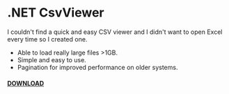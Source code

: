 # .NET CsvViewer
I couldn't find a quick and easy CSV viewer and I didn't want to open Excel every time so I created one.

* Able to load really large files >1GB.<br>
* Simple and easy to use.
* Pagination for improved performance on older systems.

#### [DOWNLOAD](https://raw.githubusercontent.com/jvorssel/CsvViewer/master/Publish/CsvViewer.exe)
